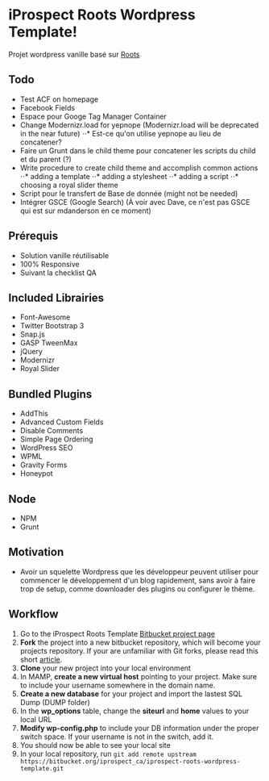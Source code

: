 iProspect Roots Wordpress Template!
==================================================

Projet wordpress vanille basé sur [Roots](http://roots.io/)

## Todo 
- Test ACF on homepage
- Facebook Fields
- Espace pour Googe Tag Manager Container
- Change Modernizr.load for yepnope (Modernizr.load will be deprecated in the near future)
⋅⋅* Est-ce qu'on utilise yepnope au lieu de concatener?
- Faire un Grunt dans le child theme pour concatener les scripts du child et du parent (?)
- Write procedure to create child theme and accomplish common actions
⋅⋅* adding a template
⋅⋅* adding a stylesheet
⋅⋅* adding a script
⋅⋅* choosing a royal slider theme
- Script pour le transfert de Base de donnée (might not be needed)
- Intégrer GSCE (Google Search) (À voir avec Dave, ce n'est pas GSCE qui est sur mdanderson en ce moment)

## Prérequis
- Solution vanille réutilisable
- 100% Responsive
- Suivant la checklist QA

## Included Librairies 
- Font-Awesome
- Twitter Bootstrap 3
- Snap.js
- GASP TweenMax
- jQuery
- Modernizr
- Royal Slider

## Bundled Plugins
- AddThis
- Advanced Custom Fields
- Disable Comments
- Simple Page Ordering
- WordPress SEO
- WPML
- Gravity Forms
- Honeypot

## Node
- NPM
- Grunt

## Motivation
- Avoir un squelette Wordpress que les développeur peuvent utiliser pour commencer le développement d'un blog rapidement, sans avoir à faire trop de setup, comme downloader des plugins ou configurer le thème. 

## Workflow
1. Go to the iProspect Roots Template [Bitbucket project page](https://bitbucket.org/iprospect_ca/iprospect-roots-wordpress-template)
2. **Fork** the project into a new bitbucket repository, which will become your projects repository. If your are unfamiliar with Git forks, please read this short [article](https://help.github.com/articles/fork-a-repo).
3. **Clone** your new project into your local environment
4. In MAMP, **create a new virtual host** pointing to your project. Make sure to include your username somewhere in the domain name.
5. **Create a new database** for your project and import the lastest SQL Dump (DUMP folder)
6. In the **wp_options** table, change the **siteurl** and **home** values to your local URL 
7. **Modify wp-config.php** to include your DB information under the proper switch space. If your username is not in the switch, add it. 
8. You should now be able to see your local site
9. In your local repository, run `git add remote upstream https://bitbucket.org/iprospect_ca/iprospect-roots-wordpress-template.git`